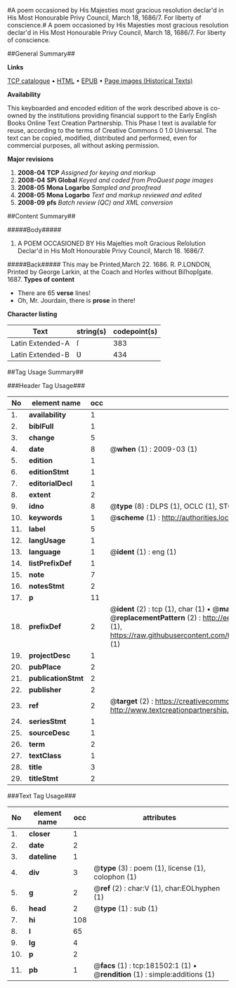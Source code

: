 #A poem occasioned by His Majesties most gracious resolution declar'd in His Most Honourable Privy Council, March 18, 1686/7. For liberty of conscience.#
A poem occasioned by His Majesties most gracious resolution declar'd in His Most Honourable Privy Council, March 18, 1686/7. For liberty of conscience.

##General Summary##

**Links**

[TCP catalogue](http://www.ota.ox.ac.uk/tcp/)  • 
[HTML](http://tei.it.ox.ac.uk/tcp/Texts-HTML/free/B04/B04748.html)  • 
[EPUB](http://tei.it.ox.ac.uk/tcp/Texts-EPUB/free/B04/B04748.epub) • 
[Page images (Historical Texts)](https://data.historicaltexts.jisc.ac.uk/view?pubId=eebo-99890713e&pageId=eebo-99890713e-181502-1)

**Availability**

This keyboarded and encoded edition of the
	       work described above is co-owned by the institutions
	       providing financial support to the Early English Books
	       Online Text Creation Partnership. This Phase I text is
	       available for reuse, according to the terms of Creative
	       Commons 0 1.0 Universal. The text can be copied,
	       modified, distributed and performed, even for
	       commercial purposes, all without asking permission.

**Major revisions**

1. __2008-04__ __TCP__ *Assigned for keying and markup*
1. __2008-04__ __SPi Global__ *Keyed and coded from ProQuest page images*
1. __2008-05__ __Mona Logarbo__ *Sampled and proofread*
1. __2008-05__ __Mona Logarbo__ *Text and markup reviewed and edited*
1. __2008-09__ __pfs__ *Batch review (QC) and XML conversion*

##Content Summary##

#####Body#####

1. A POEM OCCASIONED BY His Majeſties moſt Gracious Reſolution Declar'd in His Moſt Honourable Privy Council, March 18. 1686/7.

#####Back#####
This may be Printed,March 22. 1686. R. P.LONDON, Printed by George Larkin, at the Coach and Horſes without Biſhopſgate. 1687.
**Types of content**

  * There are 65 **verse** lines!
  * Oh, Mr. Jourdain, there is **prose** in there!

**Character listing**


|Text|string(s)|codepoint(s)|
|---|---|---|
|Latin Extended-A|ſ|383|
|Latin Extended-B|Ʋ|434|

##Tag Usage Summary##

###Header Tag Usage###

|No|element name|occ|attributes|
|---|---|---|---|
|1.|__availability__|1||
|2.|__biblFull__|1||
|3.|__change__|5||
|4.|__date__|8| @__when__ (1) : 2009-03 (1)|
|5.|__edition__|1||
|6.|__editionStmt__|1||
|7.|__editorialDecl__|1||
|8.|__extent__|2||
|9.|__idno__|8| @__type__ (8) : DLPS (1), OCLC (1), STC (3), EEBO-CITATION (1), PROQUEST (1), VID (1)|
|10.|__keywords__|1| @__scheme__ (1) : http://authorities.loc.gov/ (1)|
|11.|__label__|5||
|12.|__langUsage__|1||
|13.|__language__|1| @__ident__ (1) : eng (1)|
|14.|__listPrefixDef__|1||
|15.|__note__|7||
|16.|__notesStmt__|2||
|17.|__p__|11||
|18.|__prefixDef__|2| @__ident__ (2) : tcp (1), char (1)  •  @__matchPattern__ (2) : ([0-9\-]+):([0-9IVX]+) (1), (.+) (1)  •  @__replacementPattern__ (2) : http://eebo.chadwyck.com/downloadtiff?vid=$1&page=$2 (1), https://raw.githubusercontent.com/textcreationpartnership/Texts/master/tcpchars.xml#$1 (1)|
|19.|__projectDesc__|1||
|20.|__pubPlace__|2||
|21.|__publicationStmt__|2||
|22.|__publisher__|2||
|23.|__ref__|2| @__target__ (2) : https://creativecommons.org/publicdomain/zero/1.0/ (1), http://www.textcreationpartnership.org/docs/. (1)|
|24.|__seriesStmt__|1||
|25.|__sourceDesc__|1||
|26.|__term__|2||
|27.|__textClass__|1||
|28.|__title__|3||
|29.|__titleStmt__|2||


###Text Tag Usage###

|No|element name|occ|attributes|
|---|---|---|---|
|1.|__closer__|1||
|2.|__date__|2||
|3.|__dateline__|1||
|4.|__div__|3| @__type__ (3) : poem (1), license (1), colophon (1)|
|5.|__g__|2| @__ref__ (2) : char:V (1), char:EOLhyphen (1)|
|6.|__head__|2| @__type__ (1) : sub (1)|
|7.|__hi__|108||
|8.|__l__|65||
|9.|__lg__|4||
|10.|__p__|2||
|11.|__pb__|1| @__facs__ (1) : tcp:181502:1 (1)  •  @__rendition__ (1) : simple:additions (1)|
